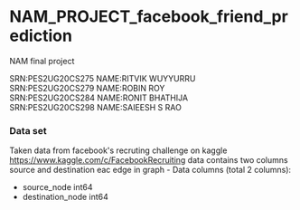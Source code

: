 # NAM_PROJECT_facebook_friend_prediction
NAM final project

SRN:PES2UG20CS275           NAME:RITVIK WUYYURRU <br/>
SRN:PES2UG20CS279           NAME:ROBIN ROY <br/>
SRN:PES2UG20CS284           NAME:RONIT BHATHIJA <br/>
SRN:PES2UG20CS298           NAME:SAIEESH S RAO <br/>

### Data set
Taken data from facebook's recruting challenge on kaggle https://www.kaggle.com/c/FacebookRecruiting
data contains two columns source and destination eac edge in graph - Data columns (total 2 columns):
- source_node int64
- destination_node int64

